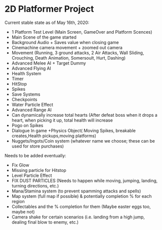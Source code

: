 # 2D Platformer Project

Current stable state as of May 16th, 2020:
+ 1 Platform Test Level (Main Screen, GameOver and Platform Scences)
+ Main Scene of the game started
+ Background Audio + Saves value when closing game
+ Cinemachine camera movement + zoomed out camera
+ Movement (Running, 3 ground attacks, 2 Air Attacks, Wall Sliding, Crouching, Death Animation, Somersoult, Hurt, Dashing)
+ Advanced Melee AI + Target Dummy
+ Advanced Flying AI
+ Health System
+ Timer
+ HitStop
+ Spikes
+ Save Systems
+ Checkpoints
+ Water Particle Effect
+ Advanced Range AI 
+ Can dynamically increase total hearts (After defeat boss when it drops a heart, when picking it up, total health will increase
+ Pogo on Spikes
+ Dialogue In game
+Physics Object( Moving Spikes, breakable creates,Health pickups,moving platforms)
+ Nuggets/Ingots/Coin system (whatever name we choose; these can be used for store purchases)



Needs to be added eventually: 
- Fix Glow
- Missing particle for Hitstop
- Level Particle Effect
- FIX DUST PARTICLES (Needs to happen while moving, jumping, landing, turning directions, etc.)
- Mana/Stamina system (to prevent spamming attacks and spells)
- Map system (full map if possible) & potentially completion % for each region
- Collectables and the % completion for them (Maybe easter eggs too, maybe not)
- Camera shake for certain scenarios (i.e. landing from a high jump, dealing final blow to enemy, etc.)





